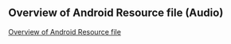 ## Overview of Android Resource file (Audio)
[ Overview of Android Resource file](https://drive.google.com/drive/priority)
